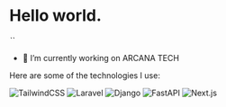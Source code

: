 # Hello world.
*``*
- 🔭 I’m currently working on ARCANA TECH



Here are some of the technologies I use:

![TailwindCSS](https://img.shields.io/badge/TailwindCSS-06B6D4?style=flat-square&logo=tailwind-css&logoColor=white)
![Laravel](https://img.shields.io/badge/Laravel-F25356?style=flat-square&logo=laravel&logoColor=white)
![Django](https://img.shields.io/badge/Django-092D1F?style=flat-square&logo=django&logoColor=white)
![FastAPI](https://img.shields.io/badge/FastAPI-009688?style=flat-square&logo=fastapi&logoColor=white)
![Next.js](https://img.shields.io/badge/Next.js-Ready%20for%20Launch-000000?style=flat-square&logo=next.js&logoColor=white)

<!--
**ibada13/ibada13** is a ✨ _special_ ✨ repository because its `README.md` (this file) appears on your GitHub profile.

Here are some ideas to get you started:

- 🌱 I’m currently learning ...
- 👯 I’m looking to collaborate on ...
- 🤔 I’m looking for help with ...
- 💬 Ask me about ...
- 📫 How to reach me: ...
- 😄 Pronouns: ...
- ⚡ Fun fact: ...
-->
